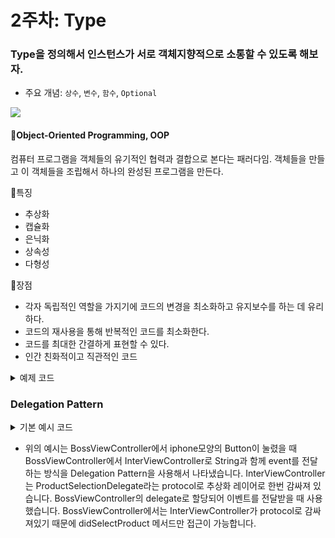 # 2주차: Type

### Type을 정의해서 인스턴스가 서로 객체지향적으로 소통할 수 있도록 해보자.

* 주요 개념: `상수`, `변수`, `함수`, `Optional`

![](https://hackmd.io/_uploads/HyvyTNXN2.png)
    
#### 🫠Object-Oriented Programming, OOP
컴퓨터 프로그램을 객체들의 유기적인 협력과 결합으로 본다는 패러다임.
객체들을 만들고 이 객체들을 조립해서 하나의 완성된 프로그램을 만든다.
    
🌸특징
- 추상화
- 캡슐화
- 은닉화
- 상속성
- 다형성

🌸장점
- 각자 독립적인 역할을 가지기에 코드의 변경을 최소화하고 유지보수를 하는 데 유리하다. 
- 코드의 재사용을 통해 반복적인 코드를 최소화한다.
- 코드를 최대한 간결하게 표현할 수 있다.
- 인간 친화적이고 직관적인 코드

<details>
<summary> 예제 코드 </summary>
<div markdown="1">

```swift=
class Shop {
    var productsList: [String?] = ["볼펜", "텀블러", "다이어리", "에코백", "머그컵", "후드집업"]
    var revenue: Int = 0
}

class ShopManager {
    var shop: Shop
    
    init(shop: Shop) {
        self.shop = shop
    }
    
    func checkProduct(_ productNumber: Int) -> Bool {
        var canBuy: Bool
        if productNumber > shop.productsList.count - 1 {
            print("상품이 존재하지 않습니다.")
            canBuy = false
        } else if shop.productsList[productNumber] != nil {
            canBuy = true
        } else {
            print("상품이 품절 되었습니다.")
            canBuy = false
        }
        return canBuy
    }
    
    func takeBudget(_ productNumber: Int) {
        shop.productsList[productNumber] = nil
        shop.revenue += 1000
    }
}


class Camper {
    var budget: Int
    
    init(budget: Int) {
        self.budget = budget
    }

    func buy(productNumber: Int, manager: ShopManager) {
        if manager.checkProduct(productNumber) {
            print("\(productNumber)번 주세요.")
            checkBudget(productNumber, manager)
        }
    }
    
    private func checkBudget(_ productNumber: Int, _ manager: ShopManager) {
        if budget < 1000 {
            print("예산이 부족하네요.")
        } else if let product = manager.shop.productsList[productNumber] {
            print("\(product)을/를 구매했어요!")
            payBudget(productNumber, manager)
        }
    }
    
    private func payBudget(_ productNumber: Int, _ manager: ShopManager) {
        budget -= 1000
            
        print("잔액이 \(budget) 만큼 남았습니다.")
        manager.takeBudget(productNumber)
    }
}
                        
```
        
</div>
</details>
    
### Delegation Pattern
<details>
<summary>기본 예시 코드</summary>
<div markdown="1">
    
```swift=
protocol ProductSelectionDelegate {
    func didSelectProduct(imageName: String)
}

class BossViewController {
    var delegate: ProductSelectionDelegate?
    
    @objc func iphoneButtonTapped() {
        delegate?.didSelectProduct()
    }
    
}

class InternViewController: ProductSelectionDelegate {
    func presentBossViewController() {
        let bossViewController = BossViewController()
        bossViewController.delegate = self
        
        self.present(bossViewController)
    }
    
    func didSelectProduct(imageName: String) {
        // Statesments -> Select Product
    }
}
``` 
</div>
</details>
    
* 위의 예시는 BossViewController에서 iphone모양의 Button이 눌렸을 때 BossViewController에서 InterViewController로 String과 함께 event를 전달하는 방식을 Delegation Pattern을 사용해서 나타냈습니다. InterViewController는 ProductSelectionDelegate라는 protocol로 추상화 레이어로 한번 감싸져 있습니다. BossViewController의 delegate로 할당되어 이벤트를 전달받을 때 사용했습니다. BossViewController에서는 InterViewController가 protocol로 감싸져있기 때문에 didSelectProduct 메서드만 접근이 가능합니다.
